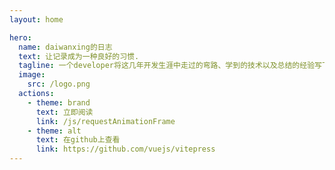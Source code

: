 ```yaml
---   
layout: home

hero:
  name: daiwanxing的日志
  text: 让记录成为一种良好的习惯.
  tagline: 一个developer将这几年开发生涯中走过的弯路、学到的技术以及总结的经验写下来给自己看的一本碎碎念的日志
  image:
    src: /logo.png
  actions:
    - theme: brand
      text: 立即阅读
      link: /js/requestAnimationFrame
    - theme: alt
      text: 在github上查看
      link: https://github.com/vuejs/vitepress
---
```

